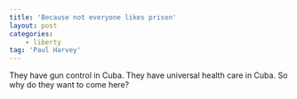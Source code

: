 ```yaml
---
title: 'Because not everyone likes prison'
layout: post
categories:
    - liberty
tag: 'Paul Harvey'
---
```


They have gun control in Cuba. They have universal health care in Cuba. So why do they want to come here?